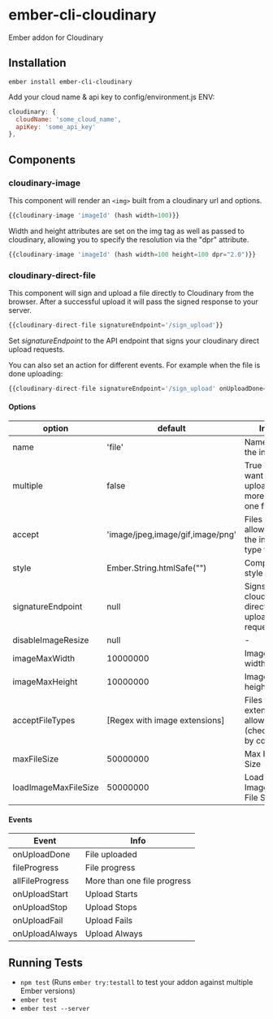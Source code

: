 # ember-cli-cloudinary #

Ember addon for Cloudinary

## Installation ##

```ember install ember-cli-cloudinary```

Add your cloud name & api key to config/environment.js ENV:

```javascript
cloudinary: {
  cloudName: 'some_cloud_name',
  apiKey: 'some_api_key'
},
```

## Components ##

### cloudinary-image ###

This component will render an `<img>` built from a cloudinary url and options.

```javascript
{{cloudinary-image 'imageId' (hash width=100)}}
```

Width and height attributes are set on the img tag as well as passed to cloudinary, allowing you to specify the resolution via the "dpr" attribute.

```javascript
{{cloudinary-image 'imageId' (hash width=100 height=100 dpr="2.0")}}
```

### cloudinary-direct-file ###

This component will sign and upload a file directly to Cloudinary from the browser. After a successful upload it will pass the signed response to your server.

```javascript
{{cloudinary-direct-file signatureEndpoint='/sign_upload'}}
```

Set *signatureEndpoint* to the API endpoint that signs your cloudinary direct upload requests.

You can also set an action for different events. For example when the file is done uploading:

```javascript
{{cloudinary-direct-file signatureEndpoint='/sign_upload' onUploadDone=(action 'showThumbnail')}}
```

#### Options
option | default  | Info
------ | ---- |  ----
name | 'file' |  Name of the input
multiple | false | True if you want to upload more than one file
accept | 'image/jpeg,image/gif,image/png' | Files types allowed in the input type file
style | Ember.String.htmlSafe("") | Component style
signatureEndpoint | null | Signs your cloudinary direct upload requests
disableImageResize | null | -
imageMaxWidth | 10000000 | Image max width
imageMaxHeight | 10000000 | Image max height
acceptFileTypes | [Regex with image extensions] | Files extension allowed (checked by code)
maxFileSize | 50000000 | Max File Size
loadImageMaxFileSize | 50000000 | Load Image Max File Size

#### Events
Event | Info
------ | ----
onUploadDone | File uploaded
fileProgress | File progress
allFileProgress | More than one file progress
onUploadStart | Upload Starts
onUploadStop | Upload Stops
onUploadFail | Upload Fails
onUploadAlways | Upload Always

## Running Tests ##

* `npm test` (Runs `ember try:testall` to test your addon against multiple Ember versions)
* `ember test`
* `ember test --server`
